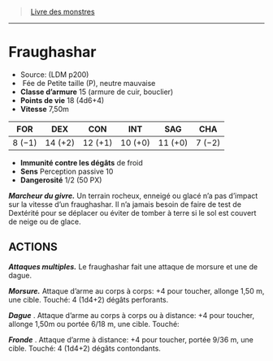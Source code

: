 ﻿> [Livre des monstres](tome_of_beasts.md)

---

# Fraughashar

- Source: (LDM p200)
-  Fée de Petite taille (P), neutre mauvaise
- **Classe d’armure** 15 (armure de cuir, bouclier)
- **Points de vie** 18 (4d6+4)
- **Vitesse** 7,50m

|FOR|DEX|CON|INT|SAG|CHA|
|---|---|---|---|---|---|
|8 (−1)|14 (+2)|12 (+1)|10 (+0)|11 (+0)|7 (−2)|

- **Immunité contre les dégâts** de froid
- **Sens** Perception passive 10
- **Dangerosité** 1/2 (50 PX)

**_Marcheur du givre._** Un terrain rocheux, enneigé ou glacé n’a pas d’impact sur la vitesse d’un fraughashar. Il n’a jamais besoin de faire de test de Dextérité pour se déplacer ou éviter de tomber à terre si le sol est couvert de neige ou de glace.

## ACTIONS

**_Attaques multiples._** Le fraughashar fait une attaque de morsure et une de dague.

**_Morsure._** Attaque d’arme au corps à corps: +4 pour toucher, allonge 1,50 m, une cible. Touché: 4 (1d4+2) dégâts perforants.

**_Dague_** . Attaque d’arme au corps à corps ou à distance: +4 pour toucher, allonge 1,50m ou portée 6/18 m, une cible. Touché:

**_Fronde_** . Attaque d’arme à distance: +4 pour toucher, portée 9/36 m, une cible. Touché: 4 (1d4+2) dégâts contondants.

